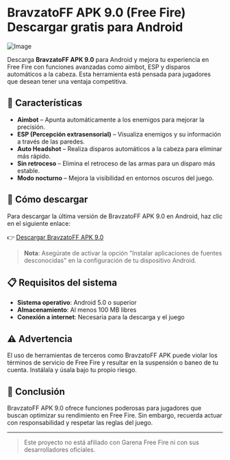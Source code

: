 # BravzatoFF AРK 9.0 (Free Fire) Descargar gratis para Android

![Image](https://github.com/user-attachments/assets/0ed56d0a-53d4-4b5f-bebf-ed3956e75a78)

Descarga **BravzatoFF AРK 9.0** para Android y mejora tu experiencia en Free Fire con funciones avanzadas como aimbot, ESP y disparos automáticos a la cabeza. Esta herramienta está pensada para jugadores que desean tener una ventaja competitiva.

## 🚀 Características

- **Aimbot** – Apunta automáticamente a los enemigos para mejorar la precisión.
- **ESP (Percepción extrasensorial)** – Visualiza enemigos y su información a través de las paredes.
- **Auto Headshot** – Realiza disparos automáticos a la cabeza para eliminar más rápido.
- **Sin retroceso** – Elimina el retroceso de las armas para un disparo más estable.
- **Modo nocturno** – Mejora la visibilidad en entornos oscuros del juego.

## 📲 Cómo descargar

Para descargar la última versión de BravzatoFF AРK 9.0 en Android, haz clic en el siguiente enlace:

👉 [Descargar BravzatoFF AРK 9.0](https://tinyurl.com/4zze6wza)

> **Nota**: Asegúrate de activar la opción "Instalar aplicaciones de fuentes desconocidas" en la configuración de tu dispositivo Android.

## 📋 Requisitos del sistema

- **Sistema operativo**: Android 5.0 o superior  
- **Almacenamiento**: Al menos 100 MB libres  
- **Conexión a internet**: Necesaria para la descarga y el juego  

## ⚠️ Advertencia

El uso de herramientas de terceros como BravzatoFF AРK puede violar los términos de servicio de Free Fire y resultar en la suspensión o baneo de tu cuenta. Instálala y úsala bajo tu propio riesgo.

## 📝 Conclusión

BravzatoFF AРK 9.0 ofrece funciones poderosas para jugadores que buscan optimizar su rendimiento en Free Fire. Sin embargo, recuerda actuar con responsabilidad y respetar las reglas del juego.

---

> Este proyecto no está afiliado con Garena Free Fire ni con sus desarrolladores oficiales.
